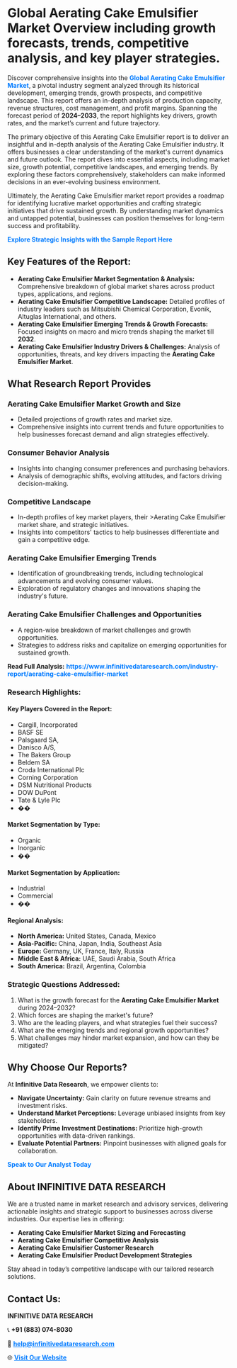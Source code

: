 <h1>Global Aerating Cake Emulsifier Market Overview including growth forecasts, trends, competitive analysis, and key player strategies.</h1>
<p>
Discover comprehensive insights into the 
<a href="https://www.infinitivedataresearch.com/industry-report/aerating-cake-emulsifier-market" rel="dofollow" style="color: #007BFF; text-decoration: none;"><strong>Global Aerating Cake Emulsifier Market</strong></a>, a pivotal industry segment analyzed through its historical development, emerging trends, growth prospects, and competitive landscape. This report offers an in-depth analysis of production capacity, revenue structures, cost management, and profit margins. Spanning the forecast period of <strong>2024–2033</strong>, the report highlights key drivers, growth rates, and the market’s current and future trajectory.
</p>
<p>
The primary objective of this Aerating Cake Emulsifier report is to deliver an insightful and in-depth analysis of the Aerating Cake Emulsifier industry. It offers businesses a clear understanding of the market's current dynamics and future outlook. The report dives into essential aspects, including market size, growth potential, competitive landscapes, and emerging trends. By exploring these factors comprehensively, stakeholders can make informed decisions in an ever-evolving business environment.
</p>
<p>
Ultimately, the Aerating Cake Emulsifier market report provides a roadmap for identifying lucrative market opportunities and crafting strategic initiatives that drive sustained growth. By understanding market dynamics and untapped potential, businesses can position themselves for long-term success and profitability.
</p>
<p>
<a href="https://www.infinitivedataresearch.com/request-sample/reportId=109109" style="color: #007BFF; text-decoration: none;"><strong>Explore Strategic Insights with the Sample Report Here</strong></a>
</p>

<h2>Key Features of the Report:</h2>
<ul>
<li><strong>Aerating Cake Emulsifier Market Segmentation & Analysis:</strong> Comprehensive breakdown of global market shares across product types, applications, and regions.</li>
<li><strong>Aerating Cake Emulsifier Competitive Landscape:</strong> Detailed profiles of industry leaders such as Mitsubishi Chemical Corporation, Evonik, Altuglas International, and others.</li>
<li><strong>Aerating Cake Emulsifier Emerging Trends & Growth Forecasts:</strong> Focused insights on macro and micro trends shaping the market till <strong>2032</strong>.</li>
<li><strong>Aerating Cake Emulsifier Industry Drivers & Challenges:</strong> Analysis of opportunities, threats, and key drivers impacting the <strong>Aerating Cake Emulsifier Market</strong>.</li>
</ul>

<h2>What Research Report Provides</h2>
<h3>Aerating Cake Emulsifier Market Growth and Size</h3>
<ul>
<li>Detailed projections of growth rates and market size.</li>
<li>Comprehensive insights into current trends and future opportunities to help businesses forecast demand and align strategies effectively.</li>
</ul>

<h3>Consumer Behavior Analysis</h3>
<ul>
<li>Insights into changing consumer preferences and purchasing behaviors.</li>
<li>Analysis of demographic shifts, evolving attitudes, and factors driving decision-making.</li>
</ul>

<h3>Competitive Landscape</h3>
<ul>
<li>In-depth profiles of key market players, their >Aerating Cake Emulsifier market share, and strategic initiatives.</li>
<li>Insights into competitors' tactics to help businesses differentiate and gain a competitive edge.</li>
</ul>

<h3>Aerating Cake Emulsifier Emerging Trends</h3>
<ul>
<li>Identification of groundbreaking trends, including technological advancements and evolving consumer values.</li>
<li>Exploration of regulatory changes and innovations shaping the industry's future.</li>
</ul>

<h3>Aerating Cake Emulsifier Challenges and Opportunities</h3>
<ul>
<li>A region-wise breakdown of market challenges and growth opportunities.</li>
<li>Strategies to address risks and capitalize on emerging opportunities for sustained growth.</li>
</ul>
<p><strong>Read Full Analysis:</strong> <a href="https://www.infinitivedataresearch.com/industry-report/aerating-cake-emulsifier-market" rel="dofollow" style="color: #007BFF; text-decoration: none;"><strong>https://www.infinitivedataresearch.com/industry-report/aerating-cake-emulsifier-market</strong></a></p>
<h3>Research Highlights:</h3>
<h4>Key Players Covered in the Report:</h4>
<ul><li>Cargill, Incorporated</li><li>BASF SE</li><li>Palsgaard SA,</li><li>Danisco A/S,</li><li>The Bakers Group</li><li>Beldem SA</li><li>Croda International Plc</li><li>Corning Corporation</li><li>DSM Nutritional Products</li><li>DOW DuPont</li><li>Tate &amp; Lyle Plc</li><li>��</li></ul>
<h4>Market Segmentation by Type:</h4>
<ul><li>Organic</li><li>Inorganic</li><li>��</li></ul>
<h4>Market Segmentation by Application:</h4>
<ul><li>Industrial</li><li>Commercial</li><li>��</li></ul>

<h4>Regional Analysis:</h4>
<ul>
<li><strong>North America:</strong> United States, Canada, Mexico</li>
<li><strong>Asia-Pacific:</strong> China, Japan, India, Southeast Asia</li>
<li><strong>Europe:</strong> Germany, UK, France, Italy, Russia</li>
<li><strong>Middle East & Africa:</strong> UAE, Saudi Arabia, South Africa</li>
<li><strong>South America:</strong> Brazil, Argentina, Colombia</li>
</ul>

<h3>Strategic Questions Addressed:</h3>
<ol>
<li>What is the growth forecast for the <strong>Aerating Cake Emulsifier Market</strong> during 2024–2032?</li>
<li>Which forces are shaping the market's future?</li>
<li>Who are the leading players, and what strategies fuel their success?</li>
<li>What are the emerging trends and regional growth opportunities?</li>
<li>What challenges may hinder market expansion, and how can they be mitigated?</li>
</ol>

<h2>Why Choose Our Reports?</h2>
<p>At <strong>Infinitive Data Research</strong>, we empower clients to:</p>
<ul>
<li><strong>Navigate Uncertainty:</strong> Gain clarity on future revenue streams and investment risks.</li>
<li><strong>Understand Market Perceptions:</strong> Leverage unbiased insights from key stakeholders.</li>
<li><strong>Identify Prime Investment Destinations:</strong> Prioritize high-growth opportunities with data-driven rankings.</li>
<li><strong>Evaluate Potential Partners:</strong> Pinpoint businesses with aligned goals for collaboration.</li>
</ul>
<p><a href="https://www.infinitivedataresearch.com/industry-report/aerating-cake-emulsifier-market" rel="dofollow" style="color: #007BFF; text-decoration: none;"><strong>Speak to Our Analyst Today</strong></a></p>

<h2>About INFINITIVE DATA RESEARCH</h2>
<p>We are a trusted name in market research and advisory services, delivering actionable insights and strategic support to businesses across diverse industries. Our expertise lies in offering:</p>
<ul>
<li><strong>Aerating Cake Emulsifier Market Sizing and Forecasting</strong></li>
<li><strong>Aerating Cake Emulsifier Competitive Analysis</strong></li>
<li><strong>Aerating Cake Emulsifier Customer Research</strong></li>
<li><strong>Aerating Cake Emulsifier Product Development Strategies</strong></li>
</ul>
<p>Stay ahead in today’s competitive landscape with our tailored research solutions.</p>

<h2>Contact Us:</h2>
<p><strong>INFINITIVE DATA RESEARCH</strong></p>
<p>📞 <strong>+91 (883) 074-8030</strong></p>
<p>📧 <strong><a href="mailto:help@infinitivedataresearch.com" style="color: #007BFF;">help@infinitivedataresearch.com</a></strong></p>
<p>🌐 <strong><a href="https://www.infinitivedataresearch.com" rel="dofollow" style="color: #007BFF;">Visit Our Website</a></strong></p>
